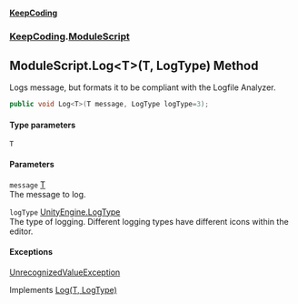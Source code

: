 #### [KeepCoding](index.md 'index')
### [KeepCoding](KeepCoding.md 'KeepCoding').[ModuleScript](ModuleScript.md 'KeepCoding.ModuleScript')
## ModuleScript.Log&lt;T&gt;(T, LogType) Method
Logs message, but formats it to be compliant with the Logfile Analyzer.  
```csharp
public void Log<T>(T message, LogType logType=3);
```
#### Type parameters
<a name='KeepCoding_ModuleScript_Log_T_(T_LogType)_T'></a>
`T`  
  
#### Parameters
<a name='KeepCoding_ModuleScript_Log_T_(T_LogType)_message'></a>
`message` [T](ModuleScript_Log_p+nIKGfe9rpfPEgPOFv8OA.md#KeepCoding_ModuleScript_Log_T_(T_LogType)_T 'KeepCoding.ModuleScript.Log&lt;T&gt;(T, LogType).T')  
The message to log.
  
<a name='KeepCoding_ModuleScript_Log_T_(T_LogType)_logType'></a>
`logType` [UnityEngine.LogType](https://docs.microsoft.com/en-us/dotnet/api/UnityEngine.LogType 'UnityEngine.LogType')  
The type of logging. Different logging types have different icons within the editor.
  
#### Exceptions
[UnrecognizedValueException](UnrecognizedValueException.md 'KeepCoding.Internal.UnrecognizedValueException')  

Implements [Log<T>(T, LogType)](ILog_Log_D5O48+PY35ntCSBU53qA2w.md 'KeepCoding.ILog.Log&lt;T&gt;(T, LogType)')  
